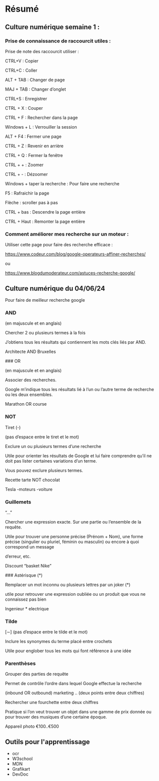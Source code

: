 # Résumé
## Culture numérique semaine 1 : 
### Prise de connaissance de raccourcit utiles : 
Prise de note des raccourcit utiliser :

CTRL+V : Copier

CTRL+C : Coller

ALT + TAB : Changer de page

MAJ + TAB : Changer d’onglet

CTRL+S : Enregistrer

CTRL + X : Couper

CTRL + F : Rechercher dans la page

Windows + L : Verrouiller la session

ALT + F4 : Fermer une page

CTRL + Z : Revenir en arrière

CTRL + Q : Fermer la fenêtre

CTRL + + : Zoomer

CTRL + - : Dézoomer

Windows + taper la recherche :  Pour faire une recherche

F5 : Rafraichir la page

Flèche :  scroller pas à pas

CTRL + bas : Descendre la page entière

CTRL + Haut : Remonter la page entière

### Comment améliorer mes recherche sur un moteur : 
Utiliser cette page pour faire des recherche efficace :

https://www.codeur.com/blog/google-operateurs-affiner-recherches/ 

ou 

https://www.blogdumoderateur.com/astuces-recherche-google/


## Culture numérique du 04/06/24

Pour faire de meilleur recherche google

### AND
(en majuscule et en anglais)

Chercher 2 ou plusieurs termes à la fois

J’obtiens tous les résultats qui contiennent les mots clés liés par AND.

Architecte AND Bruxelles

### OR

(en majuscule et en anglais)

Associer des recherches.

Google m’indique tous les résultats lié à l’un ou l’autre terme de recherche ou les deux ensembles.

Marathon OR course

### NOT
Tiret (-)

(pas d’espace entre le tiret  et le mot)

Exclure un ou plusieurs termes d’une recherche

Utile pour orienter les résultats de Google et lui faire comprendre qu’il ne doit pas lister certaines variations d’un terme.

Vous pouvez exclure plusieurs termes.

Recette tarte NOT chocolat

Tesla -moteurs -voiture

### Guillemets
“…”

Chercher une expression exacte. Sur une partie ou l’ensemble de la requête.

Utile pour trouver une personne précise (Prénom + Nom), une forme précise (singulier ou pluriel, féminin ou masculin) ou encore à quoi correspond un message 

d’erreur, etc.

Discount “basket Nike”

### Astérisque (*)

Remplacer un mot inconnu ou plusieurs lettres par un joker (*)

utile pour retrouver une expression oubliée ou un produit que vous ne connaissez pas bien

Ingenieur * electrique

### Tilde

[∼] (pas d’espace entre le tilde  et le mot)

Inclure les synonymes du terme placé entre crochets

Utile pour englober tous les mots qui font référence à une idée


### Parenthèses

Grouper des parties de requête

Permet de contrôle l’ordre dans lequel Google effectue la recherche

(inbound OR outbound) marketing
..
(deux points entre deux chiffres)

Rechercher une fourchette entre deux chiffres

Pratique si l’on veut trouver un objet dans une gamme de prix donnée ou pour trouver des musiques d’une certaine époque.

Appareil photo €100..€500

## Outils pour l'apprentissage

- ocr
- W3school
- MDN
- Grafikart
- DevDoc 